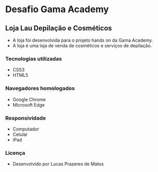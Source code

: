 # Desafio Gama Academy
## Loja Lau Depilação e Cosméticos

  - A loja foi desenvolvida para o projeto hands on da Gama Academy.
  - A loja é uma loja de venda de cosméticos e serviços de depilação.

### Tecnologias utilizadas

  - CSS3
  - HTML5

### Navegadores homologados

  - Google Chrome
  - Microsoft Edge

### Responsividade

  - Computador
  - Celular
  - iPad

### Licença
  - Desenvolvido por Lucas Prazeres de Matos
